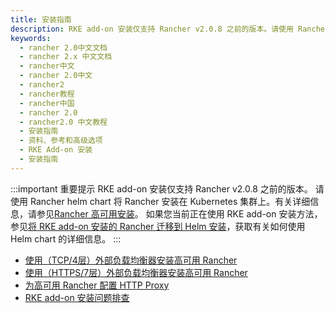 ```yaml
---
title: 安装指南
description: RKE add-on 安装仅支持 Rancher v2.0.8 之前的版本。请使用 Rancher helm chart 将 Rancher 安装在 Kubernetes 集群上。
keywords:
  - rancher 2.0中文文档
  - rancher 2.x 中文文档
  - rancher中文
  - rancher 2.0中文
  - rancher2
  - rancher教程
  - rancher中国
  - rancher 2.0
  - rancher2.0 中文教程
  - 安装指南
  - 资料、参考和高级选项
  - RKE Add-on 安装
  - 安装指南
---
```


:::important 重要提示
RKE add-on 安装仅支持 Rancher v2.0.8 之前的版本。
请使用 Rancher helm chart 将 Rancher 安装在 Kubernetes 集群上。有关详细信息，请参见[Rancher 高可用安装](/docs/installation/k8s-install/_index)。
如果您当前正在使用 RKE add-on 安装方法，参见[将 RKE add-on 安装的 Rancher 迁移到 Helm 安装](/docs/upgrades/upgrades/migrating-from-rke-add-on/_index)，获取有关如何使用 Helm chart 的详细信息。
:::

- [使用（TCP/4层）外部负载均衡器安装高可用 Rancher](/docs/installation/options/rke-add-on/layer-4-lb/_index)
- [使用（HTTPS/7层）外部负载均衡器安装高可用 Rancher](/docs/installation/options/rke-add-on/layer-7-lb/_index)
- [为高可用 Rancher 配置 HTTP Proxy](/docs/installation/options/rke-add-on/proxy/_index)
- [RKE add-on 安装问题排查](/docs/installation/options/rke-add-on/troubleshooting/_index)
